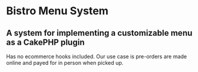 Bistro Menu System
===========================

A system for implementing a customizable menu as a CakePHP plugin
-------------------------------------------------------------------

Has no ecommerce hooks included. Our use case is pre-orders are made online
and payed for in person when picked up.